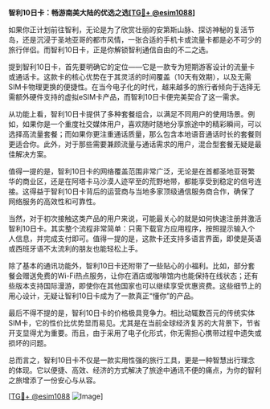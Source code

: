 **智利10日卡：畅游南美大陆的优选之选[[TG💪+ @esim1088](https://t.me/s/esim1088)]**

如果你正计划前往智利，无论是为了欣赏壮丽的安第斯山脉、探访神秘的复活节岛，还是沉浸于圣地亚哥的都市风情，一张合适的手机卡或流量卡都是必不可少的旅行伴侣。而智利10日卡，正是你解锁智利通信自由的不二之选。

提到智利10日卡，首先要明确它的定位——它是一款专为短期游客设计的流量卡或通话卡。这款卡的核心优势在于其灵活的时间覆盖（10天有效期），以及无需SIM卡物理更换的便捷性。在当今电子化的时代，越来越多的旅行者倾向于选择无需额外硬件支持的虚拟eSIM卡产品，而智利10日卡便完美契合了这一需求。

从功能上看，智利10日卡提供了多种套餐组合，以满足不同用户的使用场景。例如，如果你是一个重度社交媒体用户，喜欢随时随地分享旅途中的精彩瞬间，可以选择高流量套餐；而如果你更注重通话质量，那么包含本地语音通话时长的套餐则更适合你。此外，对于那些需要兼顾流量与通话需求的用户，混合型套餐无疑是最佳解决方案。

值得一提的是，智利10日卡的网络覆盖范围非常广泛，无论是在首都圣地亚哥繁华的商业区，还是在阿塔卡马沙漠人迹罕至的荒野地带，都能享受到稳定的信号连接。这得益于智利10日卡背后的运营商与当地多家顶级通信服务商合作，确保了网络服务的高效性和可靠性。

当然，对于初次接触这类产品的用户来说，可能最关心的就是如何快速注册并激活智利10日卡。其实整个流程非常简单：只需下载官方应用程序，按照提示输入个人信息，并完成支付即可。值得一提的是，这款卡还支持多语言界面，即使是英语或西班牙语不太流利的朋友也能轻松上手。

除了基本的通讯功能外，智利10日卡还附带了一些贴心的小福利。比如，部分套餐会赠送免费的Wi-Fi热点服务，让你在酒店或咖啡馆内也能保持在线状态；还有些版本支持国际漫游，即使你在其他国家也可以继续享受优惠资费。这些细节上的用心设计，无疑让智利10日卡成为了一款真正“懂你”的产品。

最后不得不提的是，智利10日卡的价格极具竞争力。相比动辄数百元的传统实体SIM卡，它的性价比优势显而易见。尤其是在当前全球经济复苏的大背景下，节省开支显得尤为重要。而且，由于采用了电子化形式，你无需担心携带过程中遗失或损坏的问题。

总而言之，智利10日卡不仅是一款实用性强的旅行工具，更是一种智慧出行理念的体现。它以便捷、高效、经济的方式解决了旅途中通讯不便的痛点，为你的智利之旅增添了一份安心与从容。

[[TG💪+ @esim1088](https://t.me/s/esim1088) ![Image](https://i.postimg.cc/4NQfJmqS/Snipaste-2025-05-13-00-14-12.png)]